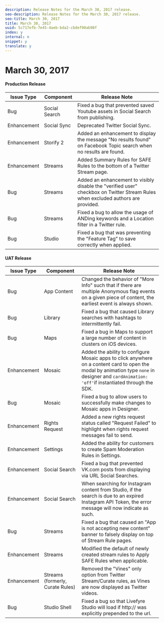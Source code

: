 ```yaml
---
description: Release Notes for the March 30, 2017 release.
seo-description: Release Notes for the March 30, 2017 release.
seo-title: March 30, 2017
title: March 30, 2017
uuid: 5c717efb-7e45-4aeb-bda2-cbdef90ab98f
index: y
internal: n
snippet: y
translate: y
---
```


# March 30, 2017


#### Production Release
|  Issue Type | Component | Release Note |
|---|---|---|
|  Bug | Social Search | Fixed a bug that prevented saved Youtube assets in Social Search from publishing. |
|  Enhancement | Social Sync | Deprecated Twitter Social Sync. |
|  Enhancement | Storify 2 | Added an enhancement to display the message "No results found" on Facebook Topic search when no results are found. |
|  Enhancement | Streams | Added Summary Rules for SAFE Rules to the bottom of a Twitter Stream page. |
|  Bug | Streams | Added an enhancement to visibly disable the "verified user" checkbox on Twitter Stream Rules when excluded authors are provided. |
|  Bug | Streams | Fixed a bug to allow the usage of ANDing keywords and a Location filter in a Twitter rule. |
|  Bug | Studio | Fixed a bug that was preventing the "Feature Tag" to save correctly when applied. |


#### UAT Release
|  Issue Type | Component | Release Note |
|---|---|---|
|  Bug | App Content | Changed the behavior of "More Info" such that if there are multiple Anonymous flag events on a given piece of content, the earliest event is always shown. |
|  Bug | Library | Fixed a bug that caused Library searches with hashtags to intermittently fail. |
|  Bug | Maps | Fixed a bug in Maps to support a large number of content in clusters on iOS devices. |
|  Enhancement | Mosaic | Added the ability to configure Mosaic apps to click anywhere on a content card to open the modal by animation type `none` in designer and `cardAnimation: 'off'`if instantiated through the SDK. |
|  Bug | Mosaic | Fixed a bug to allow users to successfully make changes to Mosaic apps in Designer. |
|  Enhancement | Rights Request | Added a new rights request status called "Request Failed" to highlight when rights request messages fail to send. |
|  Enhancement | Settings | Added the ability for customers to create Spam Moderation Rules in Settings. |
|  Enhancement | Social Search | Fixed a bug that prevented VK.com posts from displaying via URL Social Searches. |
|  Enhancement | Social Search | When searching for Instagram content from Studio, if the search is due to an expired Instagram API Token, the error message will now indicate as such. |
|  Bug | Streams | Fixed a bug that caused an "App is not accepting new content" banner to falsely display on top of Stream Rule pages. |
|  Enhancement | Streams | Modified the default of newly created stream rules to Apply SAFE Rules when applicable. |
|  Enhancement | Streams (formerly, Curate Rules) | Removed the "Vines" only option from Twitter Stream/Curate rules, as Vines are now displayed as Twitter videos. |
|  Bug | Studio Shell | Fixed a bug so that Livefyre Studio will load if http:// was explicitly prepended to the url. |

